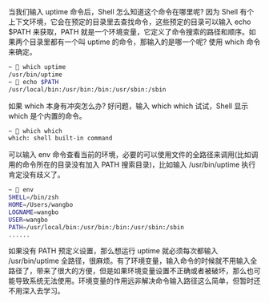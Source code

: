 当我们输入 uptime 命令后，Shell 怎么知道这个命令在哪里呢? 因为 Shell 有个上下文环境，它会在预定的目录里去查找命令，这些预定的目录可以输入 echo $PATH 来获取，PATH 就是一个环境变量，它定义了命令搜索的路径和顺序。如果两个目录里都有一个叫 uptime 的命令，那输入的是哪一个呢? 使用 which 命令来确定。

```bash
~ 🍎 which uptime
/usr/bin/uptime
~ 🍎 echo $PATH
/usr/local/bin:/usr/bin:/bin:/usr/sbin:/sbin 
```

如果 which 本身有冲突怎么办? 好问题，输入 which which 试试，Shell 显示 which 是个内置的命令。

```bash
~ 🍎 which which
which: shell built-in command
```

可以输入 env 命令查看当前的环境，必要的可以使用文件的全路径来调用(比如调用的命令所在的目录没有加入 PATH 搜索目录)，比如输入 /usr/bin/uptime 执行肯定没有歧义了。

```bash
~ 🍎 env
SHELL=/bin/zsh
HOME=/Users/wangbo
LOGNAME=wangbo
USER=wangbo
PATH=/usr/local/bin:/usr/bin:/bin:/usr/sbin:/sbin
......
```

如果没有 PATH 预定义设置，那么想运行 uptime 就必须每次都输入 /usr/bin/uptime 全路径，很麻烦。有了环境变量，输入命令的时候就不用输入全路径了，带来了很大的方便，但是如果环境变量设置不正确或者被破坏，那么也可能导致系统无法使用。环境变量的作用远非解决命令输入路径这么简单，但暂时还不用深入去学习。
